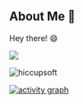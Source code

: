 ## About Me :wave:

Hey there! :smile: 

![](https://komarev.com/ghpvc/?username=hiccupsoft&label=PROFILE+VIEWS&color=brightgreen)

<img src="https://github-readme-stats.vercel.app/api?username=pvrego&show_icons=true&count_private=true" alt="hiccupsoft" />

[![activity graph](https://activity-graph.herokuapp.com/graph?username=pvrego&theme=react-dark&hide_border=true)](https://github.com/ashutosh00710/github-readme-activity-graph)
